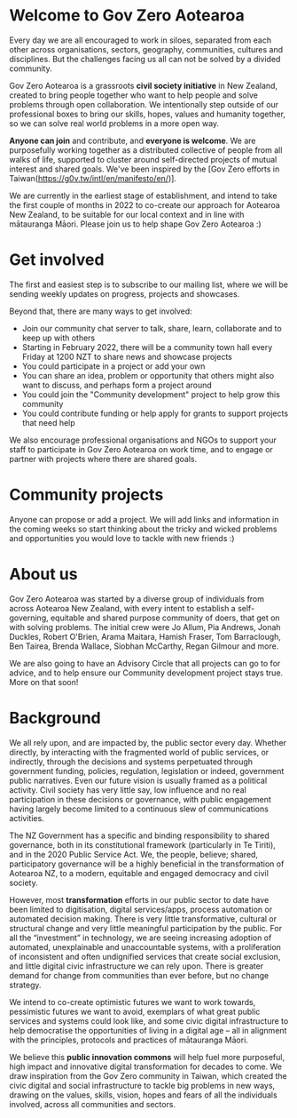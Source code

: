 # Welcome to Gov Zero Aotearoa

Every day we are all encouraged to work in siloes, separated from each other across organisations, sectors, geography, communities, cultures and disciplines. But the challenges facing us all can not be solved by a divided community. 

Gov Zero Aotearoa is a grassroots **civil society initiative** in New Zealand, created to bring people together who want to help people and solve problems through open collaboration. We intentionally step outside of our professional boxes to bring our skills, hopes, values and humanity together, so we can solve real world problems in a more open way. 

**Anyone can join** and contribute, and **everyone is welcome**. We are purposefully working together as a distributed collective of people from all walks of life, supported to cluster around self-directed projects of mutual interest and shared goals. We've been inspired by the [Gov Zero efforts in Taiwan(https://g0v.tw/intl/en/manifesto/en/)].

We are currently in the earliest stage of establishment, and intend to take the first couple of months in 2022 to co-create our approach for Aotearoa New Zealand, to be suitable for our local context and in line with mātauranga Māori. Please join us to help shape Gov Zero Aotearoa :)

# Get involved

The first and easiest step is to subscribe to our mailing list, where we will be sending weekly updates on progress, projects and showcases.

Beyond that, there are many ways to get involved:

- Join our community chat server to talk, share, learn, collaborate and to keep up with others
- Starting in February 2022, there will be a community town hall every Friday at 1200 NZT to share news and showcase projects
- You could participate in a project or add your own
- You can share an idea, problem or opportunity that others might also want to discuss, and perhaps form a project around
- You could join the "Community development" project to help grow this community
- You could contribute funding or help apply for grants to support projects that need help

We also encourage professional organisations and NGOs to support your staff to participate in Gov Zero Aotearoa on work time, and to engage or partner with projects where there are shared goals.

# Community projects

Anyone can propose or add a project. We will add links and information in the coming weeks so start thinking about the tricky and wicked problems and opportunities you would love to tackle with new friends :)

# About us

Gov Zero Aotearoa was started by a diverse group of individuals from across Aotearoa New Zealand, with every intent to establish a self-governing, equitable and shared purpose community of doers, that get on with solving problems. The initial crew were Jo Allum, Pia Andrews, Jonah Duckles, Robert O'Brien, Arama Maitara, Hamish Fraser, Tom Barraclough, Ben Tairea, Brenda Wallace, Siobhan McCarthy, Regan Gilmour and more. 

We are also going to have an Advisory Circle that all projects can go to for advice, and to help ensure our Community development project stays true. More on that soon!

# Background

We all rely upon, and are impacted by, the public sector every day. Whether directly, by interacting with the fragmented world of public services, or indirectly, through the decisions and systems perpetuated through government funding, policies, regulation, legislation or indeed, government public narratives. Even our future vision is usually framed as a political activity. Civil society has very little say, low influence and no real participation in these decisions or governance, with public engagement having largely become limited to a continuous slew of communications activities. 

The NZ Government has a specific and binding responsibility to shared governance, both in its constitutional framework (particularly in Te Tiriti), and in the 2020 Public Service Act. We, the people, believe; shared, participatory governance will be a highly beneficial in the transformation of Aotearoa NZ, to a modern, equitable and engaged democracy and civil society.

However, most **transformation** efforts  in our public sector to date have been limited to digitisation, digital services/apps, process automation or automated decision making. There is very little transformative, cultural or structural change and very little meaningful participation by the public. For all the “investment” in technology, we are seeing increasing adoption of automated, unexplainable and unaccountable systems, with a proliferation of inconsistent and often undignified services that create social exclusion, and little digital civic infrastructure we can rely upon. There is greater demand for change from communities than ever before, but no change strategy.

We intend to co-create optimistic futures we want to work towards, pessimistic futures we want to avoid, exemplars of what great public services and systems could look like, and some civic digital infrastructure to help democratise the opportunities of living in a digital age – all in alignment with the principles, protocols and practices of mātauranga Māori. 

We believe this **public innovation commons** will help fuel more purposeful, high impact and innovative digital transformation for decades to come. We draw inspiration from the Gov Zero community in Taiwan, which created the civic digital and social infrastructure to tackle big problems in new ways, drawing on the values, skills, vision, hopes and fears of all the individuals involved, across all communities and sectors.
